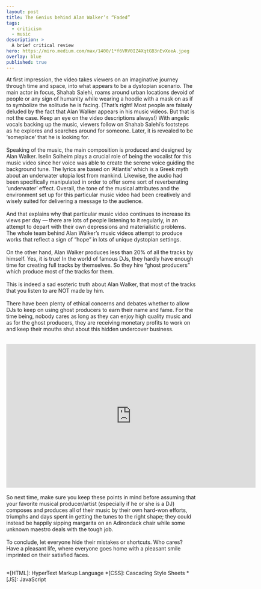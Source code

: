 ```yaml
---
layout: post
title: The Genius behind Alan Walker’s “Faded”
tags:
  - criticism
  - music
description: >
  A brief critical review
hero: https://miro.medium.com/max/1400/1*f6VRV0IZ4XqtGB3nEvXeeA.jpeg
overlay: blue
published: true
---
```


At first impression, the video takes viewers on an imaginative journey through time and space, into what appears to be a dystopian scenario. The main actor in focus, Shahab Salehi, roams around urban locations devoid of people or any sign of humanity while wearing a hoodie with a mask on as if to symbolize the solitude he is facing. (That’s right! Most people are falsely deluded by the fact that Alan Walker appears in his music videos. But that is not the case. Keep an eye on the video descriptions always!) With angelic vocals backing up the music, viewers follow on Shahab Salehi’s footsteps as he explores and searches around for someone. Later, it is revealed to be ‘someplace’ that he is looking for.
<br /><br />
Speaking of the music, the main composition is produced and designed by Alan Walker. Iselin Solheim plays a crucial role of being the vocalist for this music video since her voice was able to create the serene voice guiding the background tune. The lyrics are based on ‘Atlantis’ which is a Greek myth about an underwater utopia lost from mankind. Likewise, the audio had been specifically manipulated in order to offer some sort of reverberating ‘underwater’ effect. Overall, the tone of the musical attributes and the environment set up for this particular music video had been creatively and wisely suited for delivering a message to the audience.
<br /><br />
And that explains why that particular music video continues to increase its views per day — there are lots of people listening to it regularly, in an attempt to depart with their own depressions and materialistic problems. The whole team behind Alan Walker’s music videos attempt to produce works that reflect a sign of “hope” in lots of unique dystopian settings.
<br /><br />
On the other hand, Alan Walker produces less than 20% of all the tracks by himself. Yes, it is true! In the world of famous DJs, they hardly have enough time for creating full tracks by themselves. So they hire “ghost producers” which produce most of the tracks for them.
<br /><br />
This is indeed a sad esoteric truth about Alan Walker, that most of the tracks that you listen to are NOT made by him.
<br /><br />
There have been plenty of ethical concerns and debates whether to allow DJs to keep on using ghost producers to earn their name and fame. For the time being, nobody cares as long as they can enjoy high quality music and as for the ghost producers, they are receiving monetary profits to work on and keep their mouths shut about this hidden undercover business.
<br /><br />
<iframe width="663" height="382" src="https://www.youtube.com/embed/EQICxkZPUc4" title="YouTube video player" frameborder="0" allow="accelerometer; autoplay; clipboard-write; encrypted-media; gyroscope; picture-in-picture" allowfullscreen></iframe>
<br /><br />
So next time, make sure you keep these points in mind before assuming that your favorite musical producer/artist (especially if he or she is a DJ) composes and produces all of their music by their own hard-won efforts, triumphs and days spent in getting the tunes to the right shape; they could instead be happily sipping margarita on an Adirondack chair while some unknown maestro deals with the tough job.
<br /><br />
To conclude, let everyone hide their mistakes or shortcuts. Who cares? Have a pleasant life, where everyone goes home with a pleasant smile imprinted on their satisfied faces.
<br /><br />

*[HTML]: HyperText Markup Language
*[CSS]: Cascading Style Sheets
*[JS]: JavaScript
